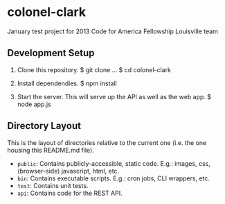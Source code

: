 # colonel-clark

January test project for 2013 Code for America Fellowship Louisville team

## Development Setup

1. Clone this repository. 
    $ git clone ...
    $ cd colonel-clark

1. Install dependendies. 
    $ npm install

1. Start the server. This will serve up the API as well as the web app. 
    $ node app.js

## Directory Layout

This is the layout of directories relative to the current one (i.e. the one housing this README.md file).
* `public`: Contains publicly-accessible, static code. E.g.: images, css, (browser-side) javascript, html, etc.
* `bin`: Contains executable scripts. E.g.: cron jobs, CLI wrappers, etc.
* `test`: Contains unit tests.
* `api`: Contains code for the REST API.

